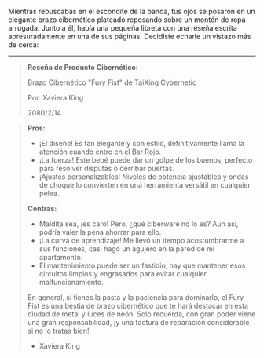 Mientras rebuscabas en el escondite de la banda, tus ojos se posaron en un elegante brazo cibernético plateado reposando sobre un montón de ropa arrugada. Junto a él, había una pequeña libreta con una reseña escrita apresuradamente en una de sus páginas. Decidiste echarle un vistazo más de cerca:

---

> **Reseña de Producto Cibernético:**
>
> Brazo Cibernético "Fury Fist" de TaiXing Cybernetic
>
> Por: Xaviera King
>
> 2080/2/14

> **Pros:**
>
> - ¡El diseño! Es tan elegante y con estilo, definitivamente llama la atención cuando entro en el Bar Rojo.
> - ¡La fuerza! Este bebé puede dar un golpe de los buenos, perfecto para resolver disputas o derribar puertas.
> - ¡Ajustes personalizables! Niveles de potencia ajustables y ondas de choque lo convierten en una herramienta versátil en cualquier pelea.
>
> **Contras:**
>
> - Maldita sea, ¡es caro! Pero, ¿qué ciberware no lo es? Aun así, podría valer la pena ahorrar para ello.
> - ¡La curva de aprendizaje! Me llevó un tiempo acostumbrarme a sus funciones, casi hago un agujero en la pared de mi apartamento.
> - El mantenimiento puede ser un fastidio, hay que mantener esos circuitos limpios y engrasados para evitar cualquier malfuncionamiento.
>
> En general, si tienes la pasta y la paciencia para dominarlo, el Fury Fist es una bestia de brazo cibernético que te hará destacar en esta ciudad de metal y luces de neón. Solo recuerda, con gran poder viene una gran responsabilidad, ¡y una factura de reparación considerable si no lo tratas bien!
>
> - Xaviera King
